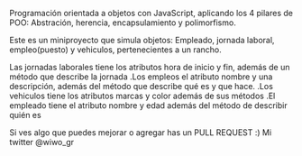 Programación orientada a objetos con JavaScript, aplicando los 4 pilares de POO: Abstración, herencia, encapsulamiento y polimorfismo.

Este es un miniproyecto que simula objetos: Empleado, jornada laboral, empleo(puesto) y vehiculos, pertenecientes a un rancho.

Las jornadas laborales tiene los atributos hora de inicio y fin, además de un método que describe la jornada
.Los empleos el atributo nombre y una descripción, además del método que describe qué es y que hace.
.Los vehiculos tiene los atributos marcas y color además de sus métodos
.El empleado tiene el atributo nombre y edad además del método de describir quién es

Si ves algo que puedes mejorar o agregar has un PULL REQUEST :)
Mi twitter @wiwo_gr
